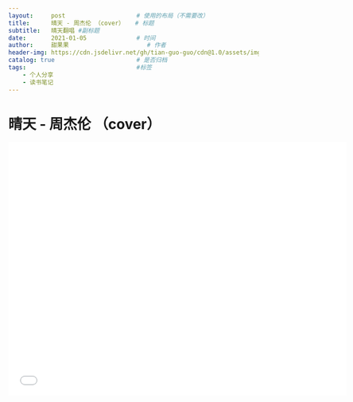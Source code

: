 ```yaml
---
layout:     post                    # 使用的布局（不需要改）
title:      晴天 - 周杰伦 （cover）   # 标题 
subtitle:   晴天翻唱 #副标题
date:       2021-01-05              # 时间
author:     甜果果                      # 作者
header-img: https://cdn.jsdelivr.net/gh/tian-guo-guo/cdn@1.0/assets/img/post-bg-swift2.jpg    #这篇文章标题背景图片
catalog: true                       # 是否归档
tags:                               #标签
    - 个人分享
    - 读书笔记
---
```


# 晴天 - 周杰伦 （cover）

<iframe width="680" height="510" src="//player.bilibili.com/player.html?aid=59875325&bvid=BV1Et411n7TZ&cid=104283400&page=1" scrolling="no" border="0" frameborder="no" framespacing="0" allowfullscreen="true"> </iframe>



